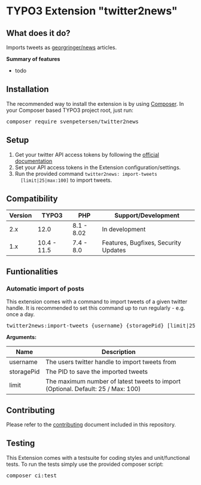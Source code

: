 TYPO3 Extension "twitter2news"
=================================

## What does it do?

Imports tweets as [georgringer/news](https://github.com/georgringer/news)
articles.

**Summary of features**

* todo

## Installation

The recommended way to install the extension is by
using [Composer](https://getcomposer.org/). In your Composer based TYPO3 project
root, just run:
<pre>composer require svenpetersen/twitter2news</pre>

## Setup

1. Get your twitter API access tokens by following
   the [official documentation](https://developer.twitter.com/en/docs/twitter-api/getting-started/about-twitter-api)
2. Set your API access tokens in the Extension configuration/settings.
3. Run the provided command <code>twitter2news:
   import-tweets <username> <storagePid> [limit|25|max:100]</code> to import
   tweets.

## Compatibility

| Version | TYPO3       | PHP        | Support/Development                  |
|---------|-------------|------------|--------------------------------------|
| 2.x     | 12.0        | 8.1 - 8.02 | In development                       |
| 1.x     | 10.4 - 11.5 | 7.4 - 8.0️ | Features, Bugfixes, Security Updates |

## Funtionalities

### Automatic import of posts
This extension comes with a command to import tweets of a given twitter handle.
It is recommended to set this command up to run regularly - e.g. once a day.

<pre>twitter2news:import-tweets {username} {storagePid} [limit|25|max:100]</pre>

__Arguments:__

| Name       | Description                                                                      |
|------------|----------------------------------------------------------------------------------|
| username   | The users twitter handle to import tweets from                                   |
| storagePid | The PID to save the imported tweets                                              |
| limit      | The maximum number of latest tweets to import (Optional. Default: 25 / Max: 100) |

## Contributing

Please refer to the [contributing](CONTRIBUTING.md) document included in this
repository.

## Testing

This Extension comes with a testsuite for coding styles and unit/functional
tests. To run the tests simply use the provided composer script:

<pre>composer ci:test</pre>
